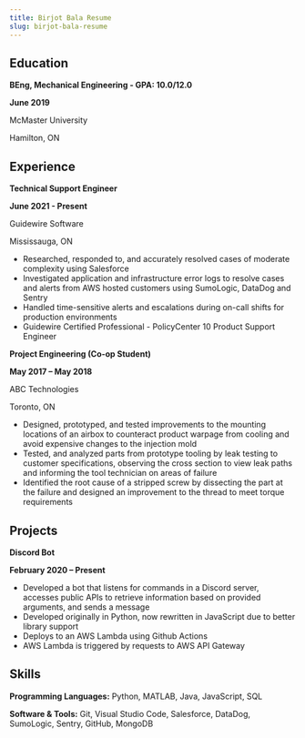 ```yaml
---
title: Birjot Bala Resume
slug: birjot-bala-resume
---
```


## Education 
**BEng, Mechanical Engineering - GPA: 10.0/12.0**

**June 2019**

McMaster University

Hamilton, ON

## Experience
**Technical Support Engineer**

**June 2021 - Present**

Guidewire Software

Mississauga, ON
- Researched, responded to, and accurately resolved cases of moderate complexity using Salesforce
- Investigated application and infrastructure error logs to resolve cases and alerts from AWS hosted customers using SumoLogic, DataDog and Sentry
- Handled time-sensitive alerts and escalations during on-call shifts for production environments
- Guidewire Certified Professional - PolicyCenter 10 Product Support Engineer

**Project Engineering (Co-op Student)**

**May 2017 – May 2018**

ABC Technologies

Toronto, ON
- Designed, prototyped, and tested improvements to the mounting locations of an airbox to counteract product warpage from cooling and avoid expensive changes to the injection mold
- Tested, and analyzed parts from prototype tooling by leak testing to customer specifications, observing the cross section to view leak paths and informing the tool technician on areas of failure
- Identified the root cause of a stripped screw by dissecting the part at the failure and designed an improvement to the thread to meet torque requirements

## Projects
**Discord Bot** 

**February 2020 – Present**
- Developed a bot that listens for commands in a Discord server, accesses public APIs to retrieve information based on provided arguments, and sends a message
- Developed originally in Python, now rewritten in JavaScript due to better library support
- Deploys to an AWS Lambda using Github Actions
- AWS Lambda is triggered by requests to AWS API Gateway

## Skills
**Programming Languages:** Python, MATLAB, Java, JavaScript, SQL

**Software & Tools:** Git, Visual Studio Code, Salesforce, DataDog, SumoLogic, Sentry, GitHub, MongoDB
